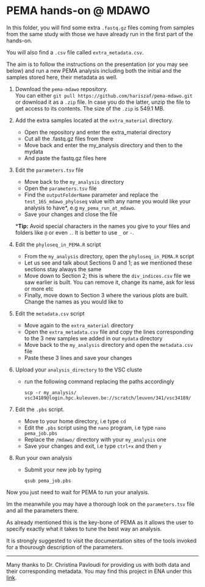 # PEMA hands-on @ MDAWO

In this folder, you will find some extra `.fastq.gz` files coming from samples from the same study with those 
we have already run in the first part of the hands-on. 

You will also find a `.csv` file called `extra_metadata.csv`. 


The aim is to follow the instructions on the presentation (or you may see below) and run 
a new PEMA analysis including both the initial and the samples stored here, their metadata as well.  


1. Download the `pema-mdawo` repository. <br/>
You can either `git pull https://github.com/hariszaf/pema-mdawo.git`  <br/>
or download it as a `.zip` file.
In case you do the latter, unzip the file to get access to its contents. 
The size of the `.zip` is 549.1 MB.

2. Add the extra samples located at the `extra_material` directory. 

   * Open the repository and enter the extra_material directory
   * Cut all the .fastq.gz files from there
   * Move back and enter the my_analysis directory and then to the mydata
   * And paste the fastq.gz files here


3. Edit the `parameters.tsv` file 

   * Move back to the `my_analysis` directory 
   * Open the `parameters.tsv` file 
   * Find the `outputFolderName` parameter and replace the `test_16S_mdawo_phyloseq` value with any name you would like your analysis to have*, e.g `my_pema_run_at_mdawo`. <br/>
   * Save your changes and close the file

   ***Tip:** Avoid special characters in the names you give to your files and folders like `@` or even `.`. It is better to use `_` or `-`. 


4. Edit the `phyloseq_in_PEMA.R` script

   * From the `my_analysis` directory, open the `phyloseq_in_PEMA.R` script
   * Let us see and talk about Sections 0 and 1; as we mentioned these sections stay always the same
   * Move down to Section 2; this is where the `div_indices.csv` file we saw earlier is built. 
   You can remove it, change its name, ask for less or more etc 
   * Finally, move down to Section 3 where the various plots are built. <br />
   Change the names as you would like to


5. Edit the `metadata.csv` script

   * Move again to the `extra_material` directory
   * Open the `extra_metadata.csv` file and copy the lines corresponding to the 3 new samples we added in our `mydata` directory 
   * Move back to the `my_analysis` directory and open the `metadata.csv` file
   * Paste these 3 lines and save your changes


6. Upload your `analysis_directory` to the VSC cluste

   * run the following command replacing the paths accordingly

      ```
      scp -r my_analysis/ vsc34189@login.hpc.kuleuven.be://scratch/leuven/341/vsc34189/
      ```


7. Edit the `.pbs` script. 

   * Move to your home directory, i.e type `cd `
   * Edit the `.pbs` script using the `nano` program, i.e type `nano pema_job.pbs`
   * Replace the `/mdawo/` directory with your `my_analysis` one
   * Save your changes and exit, i.e type `ctrl+x` and then `y`


8. Run your own analysis 

   * Submit your new job by typing 
      ```
      qsub pema_job.pbs
      ```


Now you just need to wait for PEMA to run your analysis. 

Im the meanwhile you may have a thorough look on the `parameters.tsv` file
and all the parameters there. 

As already mentioned this is the key-bone of PEMA as it allows the user to 
specify exactly what it takes to tune the best way an analysis. 

It is strongly suggested to visit the documentation sites of the tools invoked 
for a thourough description of the parameters. 

-------------------

Many thanks to Dr. Christina Pavloudi for providing us with both data and their corresponding metadata.
You may find this project in ENA under this [link](https://www.ebi.ac.uk/ena/browser/view/PRJEB20211).

